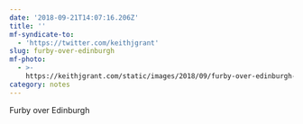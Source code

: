 ```yaml
---
date: '2018-09-21T14:07:16.206Z'
title: ''
mf-syndicate-to:
  - 'https://twitter.com/keithjgrant'
slug: furby-over-edinburgh
mf-photo:
  - >-
    https://keithjgrant.com/static/images/2018/09/furby-over-edinburgh-img-20180921-142521.jpg
category: notes
---
```

Furby over Edinburgh
